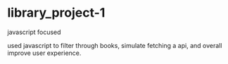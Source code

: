 # library_project-1

javascript focused

used javascript to filter through books, simulate fetching a api, and overall improve user experience.
